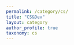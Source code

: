 ```yaml
---
permalink: /category/cs/
title: "CS&Dev"
layout: category
author_profile: true
taxonomy: cs
---
```

